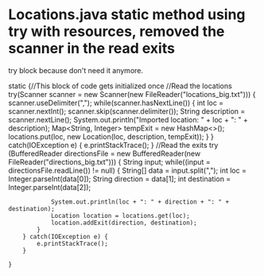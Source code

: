# Locations.java static method using try with resources, removed the scanner in the read exits
try block because don't need it anymore. 

static {//This block of code gets initialized once
//Read the locations
try(Scanner scanner = new Scanner(new FileReader("locations_big.txt"))) {
scanner.useDelimiter(",");
while(scanner.hasNextLine()) {
int loc = scanner.nextInt();
scanner.skip(scanner.delimiter());
String description = scanner.nextLine();
System.out.println("Imported location: " + loc + ": " + description);
Map<String, Integer> tempExit = new HashMap<>();
locations.put(loc, new Location(loc, description, tempExit));
}
} catch(IOException e) {
e.printStackTrace();
}
//Read the exits
try (BufferedReader directionsFile = new BufferedReader(new FileReader("directions_big.txt"))) {
String input;
while((input = directionsFile.readLine()) != null) {
String[] data = input.split(",");
int loc = Integer.parseInt(data[0]);
String direction = data[1];
int destination = Integer.parseInt(data[2]);

                System.out.println(loc + ": " + direction + ": " + destination);
                Location location = locations.get(loc);
                location.addExit(direction, destination);
            }
        } catch(IOException e) {
            e.printStackTrace();
        }

    }
